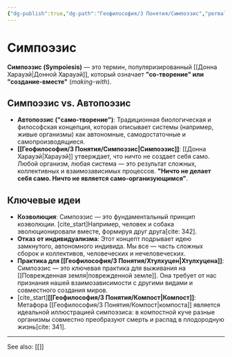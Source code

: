 ```yaml
---
{"dg-publish":true,"dg-path":"Геофилософия/3 Понятия/Симпоэзис","permalink":"/geofilosofiya/3-ponyatiya/simpoezis/"}
---
```


# Симпоэзис

**Симпоэзис (Sympoiesis)** — это термин, популяризированный [[Донна Харауэй\|Донной Харауэй]], который означает **"со-творение" или "создание-вместе"** (*making-with*).

## Симпоэзис vs. Автопоэзис
- **Автопоэзис ("само-творение")**: Традиционная биологическая и философская концепция, которая описывает системы (например, живые организмы) как автономные, самодостаточные и самопроизводящиеся.
- **[[Геофилософия/3 Понятия/Симпоэзис\|Симпоэзис]]**: [[Донна Харауэй\|Харауэй]] утверждает, что ничто не создает себя само. Любой организм, любая система — это результат сложных, коллективных и взаимозависимых процессов. **"Ничто не делает себя само. Ничто не является само-организующимся"**.

## Ключевые идеи
- **Коэволюция**: Симпоэзис — это фундаментальный принцип коэволюции. [cite_start]Например, человек и собака эволюционировали вместе, формируя друг друга[cite: 342].
- **Отказ от индивидуализма**: Этот концепт подрывает идею замкнутого, автономного индивида. Мы все — часть сложных сборок и коллективов, человеческих и нечеловеческих.
- **Практика для [[Геофилософия/3 Понятия/Хтулхуцен\|Хтулхуцена]]**: Симпоэзис — это ключевая практика для выживания на [[Поврежденная земля\|поврежденной земле]]. Она требует от нас признания нашей взаимозависимости с другими видами и совместного создания миров.
- [cite_start]**[[Геофилософия/3 Понятия/Компост\|Компост]]**: Метафора [[Геофилософия/3 Понятия/Компост\|компоста]] является идеальной иллюстрацией симпоэзиса: в компостной куче разные организмы совместно преобразуют смерть и распад в плодородную жизнь[cite: 341].






---
See also:
[[]]
